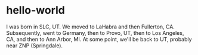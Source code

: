 # hello-world

I was born in SLC, UT. We moved to LaHabra and then Fullerton, CA. Subsequently, went to Germany, then to Provo, UT, then to Los Angeles, CA, and then to Ann Arbor, MI.
At some point, we'll be back to UT, probably near ZNP (Springdale).
